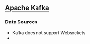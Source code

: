 ## [Apache Kafka](https://kafka.apache.org/uses)

### Data Sources
* Kafka does not support Websockets
* 